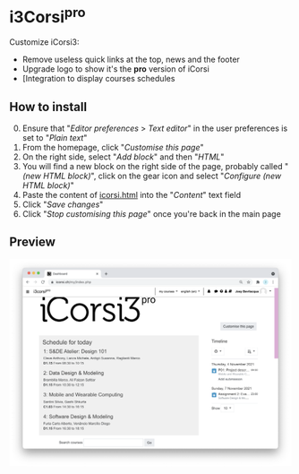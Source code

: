 # i3Corsi<sup>pro</sup>

Customize iCorsi3:

- Remove useless quick links at the top, news and the footer
- Upgrade logo to show it's the **pro** version of iCorsi
- [Integration to display courses schedules

## How to install

0. Ensure that "_Editor preferences_ > _Text editor_" in the user preferences
   is set to "_Plain text_"
1. From the homepage, click "_Customise this page_"
2. On the right side, select "_Add block_" and then "_HTML_"
3. You will find a new block on the right side of the page,
   probably called "_(new HTML block)_", click on the gear icon
   and select "_Configure (new HTML block)_"
4. Paste the content of [icorsi.html](./icorsi.html) into the "_Content_"
   text field
5. Click "_Save changes_"
6. Click "_Stop customising this page_" once you're back in the main page

## Preview

![Example](preview.png)
